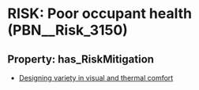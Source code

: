 # RISK: __Poor occupant health__ (PBN__Risk_3150)

## Property: has_RiskMitigation

* [Designing variety in visual and thermal comfort](PBN__Mitigation_1595)

